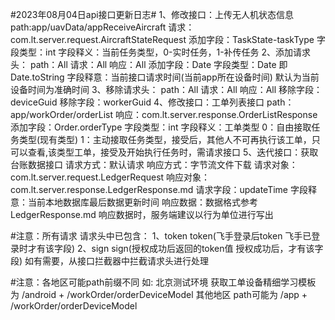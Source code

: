 #2023年08月04日api接口更新日志#
1、修改接口：上传无人机状态信息
    path:app/uavData/appReceiveAircraft
    请求：com.lt.server.request.AircraftStateRequest
    添加字段：TaskState-taskType
    字段类型：int
    字段释义：当前任务类型，0-实时任务，1-补传任务
2、添加请求头：
    path：All
    请求：All
    响应：All
    添加字段：Date
    字段类型：Date 即 Date.toString
    字段释意：当前接口请求时间(当前app所在设备时间) 默认为当前设备时间为准确时间
3、移除请求头：
    path：All
    请求：All
    响应：All
    移除字段：deviceGuid
    移除字段：workerGuid
4、修改接口：工单列表接口
    path：app/workOrder/orderList
    响应：com.lt.server.response.OrderListResponse
    添加字段：Order.orderType
    字段类型：int
    字段释义：工单类型 0：自由接取任务类型(现有类型)  1：主动接取任务类型，接受后，其他人不可再执行该工单，只可以查看,该类型工单，接受及开始执行任务时，需请求接口
5、迭代接口：获取台账数据接口
    请求方式：默认请求
    响应方式：字节流文件下载
    请求对象：com.lt.server.request.LedgerRequest
    响应对象：com.lt.server.response.LedgerResponse.md
    请求字段：updateTime
    字段释意：当前本地数据库最后数据更新时间
    响应数据：数据格式参考 LedgerResponse.md 响应数据时，服务端建议以行为单位进行写出

#注意：所有请求 请求头中已包含：
1、token  token(飞手登录后token 飞手已登录时才有该字段)
2、sign sign(授权成功后返回的token值 授权成功后，才有该字段)
如有需要，从接口拦截器中拦截请求头进行处理

#注意：各地区可能path前缀不同 如:
北京测试环境 获取工单设备精细学习模板 为 /android + /workOrder/orderDeviceModel
其他地区 path可能为      /app     + /workOrder/orderDeviceModel
    
    
